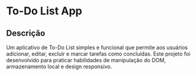 # To-Do List App

## Descrição
Um aplicativo de To-Do List simples e funcional que permite aos usuários adicionar, editar, excluir e marcar tarefas como concluídas. Este projeto foi desenvolvido para praticar habilidades de manipulação do DOM, armazenamento local e design responsivo.
